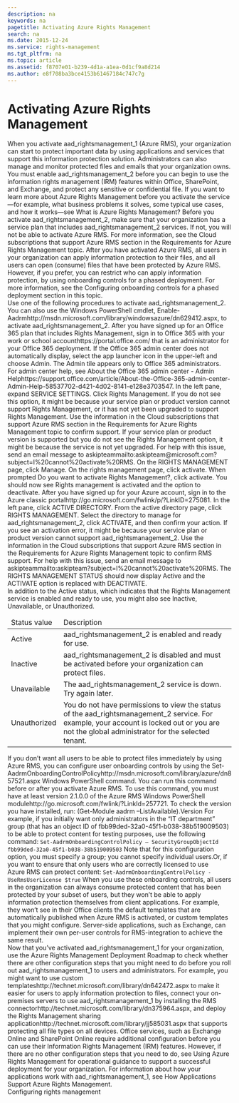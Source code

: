 ```yaml
---
description: na
keywords: na
pagetitle: Activating Azure Rights Management
search: na
ms.date: 2015-12-24
ms.service: rights-management
ms.tgt_pltfrm: na
ms.topic: article
ms.assetid: f8707e01-b239-4d1a-a1ea-0d1cf9a8d214
ms.author: e8f708ba3bce4153b61467184c747c7g
---
```

# Activating Azure Rights Management
<?xml version="1.0" encoding="utf-8"?>
<developerConceptualDocument xmlns="http://ddue.schemas.microsoft.com/authoring/2003/5" xmlns:xlink="http://www.w3.org/1999/xlink" xmlns:xsi="http://www.w3.org/2001/XMLSchema-instance" xsi:schemaLocation="http://ddue.schemas.microsoft.com/authoring/2003/5 http://dduestorage.blob.core.windows.net/ddueschema/developer.xsd">
  <introduction>
    <para>When you activate <token>aad_rightsmanagement_1</token> (Azure RMS), your organization can start to protect important data by using applications and services that support this information protection solution. Administrators can also manage and monitor protected files and emails that your organization owns. You must enable <token>aad_rightsmanagement_2</token> before you can begin to use the information rights management (IRM) features within Office, SharePoint, and Exchange, and protect any sensitive or confidential file. </para>
    <para>If you want to learn more about Azure Rights Management before you activate the service—for example, what business problems it solves, some typical use cases, and how it works—see <link xlink:href="aeeebcd7-6646-4405-addf-ee1cc74df5df">What is Azure Rights Management?</link></para>
    <alert class="important">
      <para>Before you activate <token>aad_rightsmanagement_2</token>, make sure that your organization has a service plan that includes <token>aad_rightsmanagement_2</token> services. If not, you will not be able to activate Azure RMS. </para>
      <para>For more information, see the <link xlink:href="dc78321d-d759-4653-8818-80da74b6cdeb#BKMK_SupportedSubscriptions">Cloud subscriptions that support Azure RMS</link> section in the <link xlink:href="dc78321d-d759-4653-8818-80da74b6cdeb">Requirements for Azure Rights Management</link> topic.</para>
    </alert>
    <para>After you have activated Azure RMS, all users in your organization can apply information protection to their files, and all users can open (consume) files that have been protected by Azure RMS. However, if you prefer, you can restrict who can apply information protection, by using onboarding controls for a phased deployment. For more information, see the <link xlink:href="f8707e01-b239-4d1a-a1ea-0d1cf9a8d214#BKMK_OnboardingControls">Configuring onboarding controls for a phased deployment</link> section in this topic. </para>
  </introduction>
  <section>
    <title>Activating Rights Management </title>
    <content>
      <para>Use one of the following procedures to activate <token>aad_rightsmanagement_2</token>.</para>
      <alert class="tip">
        <para>You can also use the Windows PowerShell cmdlet, <externalLink><linkText>Enable-Aadrm</linkText><linkUri>http://msdn.microsoft.com/library/windowsazure/dn629412.aspx</linkUri></externalLink>, to activate <token>aad_rightsmanagement_2</token>. </para>
      </alert>
      <procedure>
        <title>To activate Rights Management from the Office 365 admin center</title>
        <steps class="ordered">
          <step>
            <content>
              <para>After you have signed up for an Office 365 plan that includes Rights Management, <externalLink><linkText>sign in to Office 365 with your work or school account</linkText><linkUri>https://portal.office.com/</linkUri></externalLink> that is an administrator for your Office 365 deployment.</para>
            </content>
          </step>
          <step>
            <content>
              <para>If the Office 365 admin center does not automatically display, select the app launcher icon in the upper-left and choose <ui>Admin</ui>. The <ui>Admin</ui> tile appears only to Office 365 administrators.</para>
              <alert class="tip">
                <para>For admin center help, see <externalLink><linkText>About the Office 365 admin center - Admin Help</linkText><linkUri>https://support.office.com/article/About-the-Office-365-admin-center-Admin-Help-58537702-d421-4d02-8141-e128e3703547</linkUri></externalLink>.</para>
              </alert>
            </content>
          </step>
          <step>
            <content>
              <para>In the left pane, expand <ui>SERVICE SETTINGS</ui>.</para>
            </content>
          </step>
          <step>
            <content>
              <para>Click <ui>Rights Management</ui>.</para>
              <alert class="note">
                <para>If you do not see this option, it might be because your service plan or product version cannot support Rights Management, or it has not yet been upgraded to support Rights Management.</para>
                <para>Use the information in the <link xlink:href="dc78321d-d759-4653-8818-80da74b6cdeb#BKMK_SupportedSubscriptions">Cloud subscriptions that support Azure RMS</link> section in the <link xlink:href="dc78321d-d759-4653-8818-80da74b6cdeb">Requirements for Azure Rights Management</link> topic to confirm support. If your service plan or product version is supported but you do not see the Rights Management option, it might be because the service is not yet upgraded. For help with this issue, send an email message to <externalLink><linkText>askipteam</linkText><linkUri>mailto:askipteam@microsoft.com?subject=I%20cannot%20activate%20RMS</linkUri></externalLink>.</para>
              </alert>
            </content>
          </step>
          <step>
            <content>
              <para>On the <ui>RIGHTS MANAGEMENT</ui> page, click <ui>Manage</ui>.</para>
            </content>
          </step>
          <step>
            <content>
              <para>On the <ui>rights management</ui> page, click <ui>activate</ui>.</para>
            </content>
          </step>
          <step>
            <content>
              <para>When prompted <ui>Do you want to activate Rights Management?</ui>, click <ui>activate</ui>.</para>
            </content>
          </step>
        </steps>
        <conclusion>
          <content>
            <para>You should now see <ui>Rights management is activated</ui> and the option to deactivate.</para>
          </content>
        </conclusion>
      </procedure>
      <procedure>
        <title>To activate Rights Management from the Azure classic portal</title>
        <steps class="ordered">
          <step>
            <content>
              <para>After you have signed up for your Azure account, <externalLink><linkText>sign in to the Azure classic portal</linkText><linkUri>http://go.microsoft.com/fwlink/p/?LinkID=275081</linkUri></externalLink>.</para>
            </content>
          </step>
          <step>
            <content>
              <para>In the left pane, click <ui>ACTIVE DIRECTORY</ui>.</para>
            </content>
          </step>
          <step>
            <content>
              <para>From the <ui>active directory</ui> page, click <ui>RIGHTS MANAGEMENT</ui>.</para>
            </content>
          </step>
          <step>
            <content>
              <para>Select the directory to manage for <token>aad_rightsmanagement_2</token>, click <ui>ACTIVATE</ui>, and then confirm your action.</para>
              <alert class="note">
                <para>If you see an activation error, it might be because your service plan or product version cannot support <token>aad_rightsmanagement_2</token>.</para>
                <para>Use the information in the <link xlink:href="dc78321d-d759-4653-8818-80da74b6cdeb#BKMK_SupportedSubscriptions">Cloud subscriptions that support Azure RMS</link> section in the <link xlink:href="dc78321d-d759-4653-8818-80da74b6cdeb">Requirements for Azure Rights Management</link> topic to confirm RMS support. For help with this issue, send an email message to <externalLink><linkText>askipteam</linkText><linkUri>mailto:askipteam?subject=I%20cannot%20activate%20RMS</linkUri></externalLink>.</para>
              </alert>
            </content>
          </step>
        </steps>
        <conclusion>
          <content>
            <para>The <ui>RIGHTS MANAGEMENT STATUS</ui> should now display <ui>Active</ui> and the <ui>ACTIVATE</ui> option is replaced with <ui>DEACTIVATE</ui>. </para>
          </content>
        </conclusion>
      </procedure>
    </content>
    <sections>
      <section>
        <title>Rights Management status values and descriptions in the Azure classic portal</title>
        <content>
          <para>In addition to the <ui>Active</ui> status, which indicates that the Rights Management service is enabled and ready to use, you might also see <ui>Inactive</ui>, <ui>Unavailable</ui>, or <ui>Unauthorized</ui>. </para>
          <table xmlns:caps="http://schemas.microsoft.com/build/caps/2013/11">
            <thead>
              <tr>
                <TD>
                  <para>Status value</para>
                </TD>
                <TD>
                  <para>Description</para>
                </TD>
              </tr>
            </thead>
            <tbody>
              <tr>
                <TD>
                  <para>
                    <ui>Active</ui>
                  </para>
                </TD>
                <TD>
                  <para>
                    <token>aad_rightsmanagement_2</token> is enabled and ready for use.</para>
                </TD>
              </tr>
              <tr>
                <TD>
                  <para>
                    <ui>Inactive</ui>
                  </para>
                </TD>
                <TD>
                  <para>
                    <token>aad_rightsmanagement_2</token> is disabled and must be activated before your organization can protect files.</para>
                </TD>
              </tr>
              <tr>
                <TD>
                  <para>
                    <ui>Unavailable</ui>
                  </para>
                </TD>
                <TD>
                  <para>The <token>aad_rightsmanagement_2</token> service is down. Try again later.</para>
                </TD>
              </tr>
              <tr>
                <TD>
                  <para>
                    <ui>Unauthorized</ui>
                  </para>
                </TD>
                <TD>
                  <para>You do not have permissions to view the status of the <token>aad_rightsmanagement_2</token> service. For example, your account is locked out or you are not the global administrator for the selected tenant.</para>
                </TD>
              </tr>
            </tbody>
          </table>
        </content>
      </section>
    </sections>
  </section>
  <section address="BKMK_OnboardingControls">
    <title>Configuring onboarding controls for a phased deployment</title>
    <content>
      <para>If you don’t want all users to be able to protect files immediately by using Azure RMS, you can configure user onboarding controls by using the <externalLink><linkText>Set-AadrmOnboardingControlPolicy</linkText><linkUri>http://msdn.microsoft.com/library/azure/dn857521.aspx</linkUri></externalLink> Windows PowerShell command. You can run this command before or after you activate Azure RMS.</para>
      <alert class="important">
        <para>To use this command, you must have at least version <embeddedLabel>2.1.0.0</embeddedLabel> of the <externalLink><linkText>Azure RMS Windows PowerShell module</linkText><linkUri>http://go.microsoft.com/fwlink/?LinkId=257721</linkUri></externalLink>.</para>
        <para>To check the version you have installed, run: <userInput>(Get-Module aadrm –ListAvailable).Version</userInput></para>
      </alert>
      <para>For example, if you initially want only administrators in the “IT department” group (that has an object ID of fbb99ded-32a0-45f1-b038-38b519009503) to be able to protect content for testing purposes, use the following command:</para>
      <code>Set-AadrmOnboardingControlPolicy – SecurityGroupObjectId fbb99ded-32a0-45f1-b038-38b519009503</code>
      <para>Note that for this configuration option, you must specify a group; you cannot specify individual users.</para><para>Or, if you want to ensure that only users who are correctly licensed to use Azure RMS can protect content:</para>
      <code>Set-AadrmOnboardingControlPolicy -UseRmsUserLicense $true</code>
      <para>When you use these onboarding controls, all users in the organization can always consume protected content that has been protected by your subset of users, but they won’t be able to apply information protection themselves from client applications. For example, they won’t see in their Office clients the default templates that are automatically published when Azure RMS is activated, or custom templates that you might configure.  Server-side applications, such as Exchange, can implement their own per-user controls for RMS-integration to achieve the same result.</para>
    </content>
  </section>
  <section>
    <title>Next steps</title>
    <content>
      <para>Now that you’ve activated <token>aad_rightsmanagement_1</token> for your organization, use the <link xlink:href="086600c2-c5d8-47ec-a4c0-c782e1797486">Azure Rights Management Deployment Roadmap</link> to check whether there are other configuration steps that you might need to do before you roll out <token>aad_rightsmanagement_1</token> to users and administrators. For example, you might want to use <externalLink><linkText>custom templates</linkText><linkUri>http://technet.microsoft.com/library/dn642472.aspx</linkUri></externalLink> to make it easier for users to apply information protection to files, connect your on-premises servers to use <token>aad_rightsmanagement_1</token> by installing the <externalLink><linkText>RMS connector</linkText><linkUri>http://technet.microsoft.com/library/dn375964.aspx</linkUri></externalLink>, and deploy the <externalLink><linkText>Rights Management sharing application</linkText><linkUri>http://technet.microsoft.com/library/jj585031.aspx</linkUri></externalLink> that supports protecting all file types on all devices. Office services,  such as Exchange Online and SharePoint Online require additional configuration before you can use their Information Rights Management (IRM) features. However, if there are no other configuration steps that you need to do, see <link xlink:href="18564e4a-9364-4ed2-8f17-89d24fc0d878">Using Azure Rights Management</link> for operational guidance to support a successful deployment for your organization.</para>
      <para>For information about how your applications work with <token>aad_rightsmanagement_1</token>, see <link xlink:href="2cdc7bde-4044-4021-b887-11476f99afd9">How Applications Support Azure Rights Management</link>.</para>
    </content>
  </section>
  <relatedTopics>
    <link xlink:href="206a0bfe-0912-4e0e-aa15-484b000b264c">Configuring rights management</link>
  </relatedTopics>
</developerConceptualDocument>
